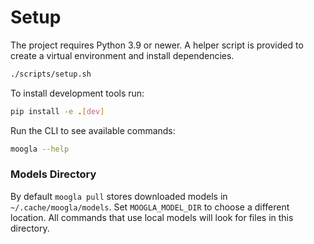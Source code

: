 # Setup

The project requires Python 3.9 or newer. A helper script is provided to
create a virtual environment and install dependencies.

```bash
./scripts/setup.sh
```

To install development tools run:

```bash
pip install -e .[dev]
```

Run the CLI to see available commands:

```bash
moogla --help
```

### Models Directory

By default `moogla pull` stores downloaded models in `~/.cache/moogla/models`.
Set `MOOGLA_MODEL_DIR` to choose a different location. All commands that use
local models will look for files in this directory.
